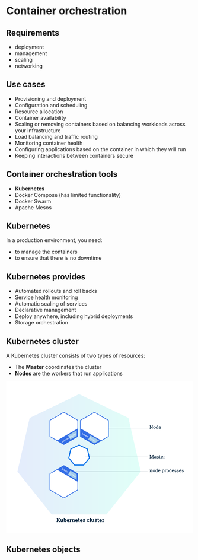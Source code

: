 # Container orchestration

## Requirements

- deployment
- management
- scaling
- networking

## Use cases

- Provisioning and deployment
- Configuration and scheduling 
- Resource allocation
- Container availability 
- Scaling or removing containers based on balancing workloads across your infrastructure
- Load balancing and traffic routing 
- Monitoring container health
- Configuring applications based on the container in which they will run
- Keeping interactions between containers secure

## Container orchestration tools

- **Kubernetes**
- Docker Compose (has limited functionality)
- Docker Swarm
- Apache Mesos

## Kubernetes

In a production environment, you need:
  - to manage the containers
  - to ensure that there is no downtime
  
  
## Kubernetes provides

- Automated rollouts and roll backs
- Service health monitoring
- Automatic scaling of services
- Declarative management
- Deploy anywhere, including hybrid deployments
- Storage orchestration

## Kubernetes cluster

A Kubernetes cluster consists of two types of resources:

- The **Master** coordinates the cluster
- **Nodes** are the workers that run applications

![Kubernetes cluster](image/kubernetes-cluster.svg)

## Kubernetes objects
